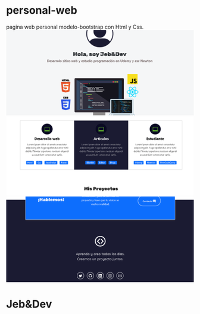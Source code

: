 # personal-web
pagina web personal modelo-bootstrap con Html y Css.
![](image/personal.PNG)
![](image/personal2.PNG)
![](image/personal3.PNG)


<h1>Jeb&Dev</h1>
